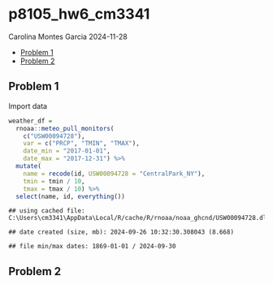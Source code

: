 p8105_hw6_cm3341
================
Carolina Montes Garcia
2024-11-28

- [Problem 1](#problem-1)
- [Problem 2](#problem-2)

## Problem 1

Import data

``` r
weather_df = 
  rnoaa::meteo_pull_monitors(
    c("USW00094728"),
    var = c("PRCP", "TMIN", "TMAX"), 
    date_min = "2017-01-01",
    date_max = "2017-12-31") %>%
  mutate(
    name = recode(id, USW00094728 = "CentralPark_NY"),
    tmin = tmin / 10,
    tmax = tmax / 10) %>%
  select(name, id, everything())
```

    ## using cached file: C:\Users\cm3341\AppData\Local/R/cache/R/rnoaa/noaa_ghcnd/USW00094728.dly

    ## date created (size, mb): 2024-09-26 10:32:30.308043 (8.668)

    ## file min/max dates: 1869-01-01 / 2024-09-30

## Problem 2
